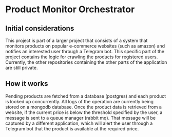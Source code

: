 # Product Monitor Orchestrator

## Initial considerations

This project is part of a larger project that consists of a system that monitors products on popular e-commerce websites (such as amazon) and notifies an interested user through a Telegram bot. 
This specific part of the project contains the logic for crawling the products for registered users.
Currently, the other repositories containing the other parts of the application are still private.

## How it works

Pending products are fetched from a database (postgres) and each product is looked up concurrently.
All logs of the operation are currently being stored on a mongodb database.
Once the product data is retrieved from a website, if the current price is below the threshold specified by the user, a message is sent to a queue manager (rabbit mq). That message will be captured by a different application, which will alert the user through a Telegram bot that the product is available at the required price.